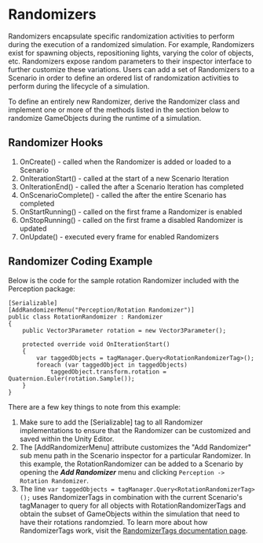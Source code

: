 # Randomizers

Randomizers encapsulate specific randomization activities to perform during the execution of a randomized simulation. For example, Randomizers exist for spawning objects, repositioning lights, varying the color of objects, etc. Randomizers expose random parameters to their inspector interface to further customize these variations. Users can add a set of Randomizers to a Scenario in order to define an ordered list of randomization activities to perform during the lifecycle of a simulation. 

To define an entirely new Randomizer, derive the Randomizer class and implement one or more of the methods listed in the section below to randomize GameObjects during the runtime of a simulation.


## Randomizer Hooks

1. OnCreate() - called when the Randomizer is added or loaded to a Scenario
2. OnIterationStart() - called at the start of a new Scenario Iteration
3. OnIterationEnd() - called the after a Scenario Iteration has completed
4. OnScenarioComplete() - called the after the entire Scenario has completed
5. OnStartRunning() - called on the first frame a Randomizer is enabled
6. OnStopRunning() - called on the first frame a disabled Randomizer is updated
7. OnUpdate() - executed every frame for enabled Randomizers


## Randomizer Coding Example

Below is the code for the sample rotation Randomizer included with the Perception package:

```
[Serializable]
[AddRandomizerMenu("Perception/Rotation Randomizer")]
public class RotationRandomizer : Randomizer
{
    public Vector3Parameter rotation = new Vector3Parameter();

    protected override void OnIterationStart()
    {
        var taggedObjects = tagManager.Query<RotationRandomizerTag>();
        foreach (var taggedObject in taggedObjects)
            taggedObject.transform.rotation = Quaternion.Euler(rotation.Sample());
    }
}
```

There are a few key things to note from this example:
1. Make sure to add the [Serializable] tag to all Randomizer implementations to ensure that the Randomizer can be customized and saved within the Unity Editor.
2. The [AddRandomizerMenu] attribute customizes the "Add Randomizer" sub menu path in the Scenario inspector for a particular Randomizer. In this example, the RotationRandomizer can be added to a Scenario by opening the _**Add Randomizer**_ menu and clicking `Perception -> Rotation Randomizer`.
3. The line `var taggedObjects = tagManager.Query<RotationRandomizerTag>();` uses RandomizerTags in combination with the current Scenario's tagManager to query for all objects with RotationRandomizerTags and obtain the subset of GameObjects within the simulation that need to have their rotations randomzied. To learn more about how RandomizerTags work, visit the [RandomizerTags documentation page](RandomizerTags.md).
